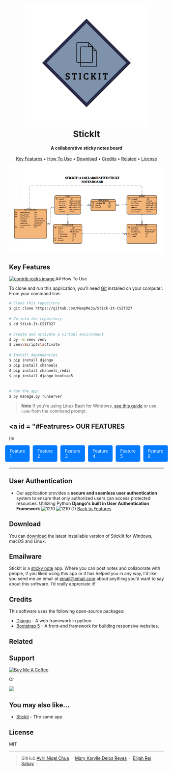 
<h1 align="center">
  <br>
  <img src="StickIt Images/Stickit-logo.png" alt="Logo" width="400">
  <br>
  StickIt
  <br>
</h1>

<h4 align="center"> A collaborative sticky notes board </h4>



<p align="center">
  <a href="#key-features">Key Features</a> •
  <a href="#how-to-use">How To Use</a> •
  <a href="#download">Download</a> •
  <a href="#credits">Credits</a> •
  <a href="#related">Related</a> •
  <a href="#license">License</a>
</p>

![screenshot](StickIt%20Images/StickIt-ERD.png)

## Key Features


<a href="https://github.com/MeepMe3p/Stick-It-CSIT327/graphs/contributors">
  <img src="https://contrib.rocks/image?repo=MeepMe3p/Stick-It-CSIT327" alt="contrib.rocks image" />
</a>
## How To Use

To clone and run this application, you'll need [Git](https://git-scm.com)  installed on your computer. From your command line:

```bash
# Clone this repository
$ git clone https://github.com/MeepMe3p/Stick-It-CSIT327

# Go into the repository
$ cd Stick-It-CSIT327

# Create and activate a virtual environment
$ py -m venv venv
$ venv\Scripts\activate

# Install dependencies
$ pip install django
$ pip install channels
$ pip install channels_redis
$ pip install django-bootrap5


# Run the app
$ py manage.py runserver
```

> **Note**
> If you're using Linux Bash for Windows, [see this guide](https://www.howtogeek.com/261575/how-to-run-graphical-linux-desktop-applications-from-windows-10s-bash-shell/) or use `node` from the command prompt.

## <a id = "#Featrures> OUR FEATURES 
[In
<div style="display: flex; gap: 10px; justify-content: center; align-items: center; margin-bottom: 20px;">
    <a href="#feature1" style="padding: 10px 15px; background-color: #007BFF; color: white; text-decoration: none; border-radius: 5px;">Feature 1</a>
    <a href="#feature2" style="padding: 10px 15px; background-color: #007BFF; color: white; text-decoration: none; border-radius: 5px;">Feature 2</a>
    <a href="#feature3" style="padding: 10px 15px; background-color: #007BFF; color: white; text-decoration: none; border-radius: 5px;">Feature 3</a>
    <a href="#feature4" style="padding: 10px 15px; background-color: #007BFF; color: white; text-decoration: none; border-radius: 5px;">Feature 4</a>
    <a href="#feature5" style="padding: 10px 15px; background-color: #007BFF; color: white; text-decoration: none; border-radius: 5px;">Feature 5</a>
    <a href="#feature6" style="padding: 10px 15px; background-color: #007BFF; color: white; text-decoration: none; border-radius: 5px;">Feature 6</a>
</div>

---

## <a id="#userAuth"></a> User Authentication
- Our application provides a **secure and seamless user authentication** system to ensure that only authorized users can access protected resources. Utilizing Python **Django's built in User Authentication Framework**
![1210](https://github.com/user-attachments/assets/ebf06318-c58d-4edd-a269-2a8c4d83731d)
![1210 (1)](https://github.com/user-attachments/assets/8293456d-664e-40ca-a699-43b59e1bef2e)
[Back to Features](#Features)

## Download

You can [download](#) the latest installable version of StickiIt for Windows, macOS and Linux.

## Emailware

StickIt is a [sticky note](https://en.wikipedia.org/wiki/Post-it_note) app. Where you can post notes and collaborate with people, if you liked using this app or it has helped you in any way, I'd like you send me an email at <email@email.com> about anything you'd want to say about this software. I'd really appreciate it!

## Credits

This software uses the following open-source packages:

- [Django](https://www.djangoproject.com/) – A web framework in python
- [Bootstrap 5](https://getbootstrap.com) – A front-end framework for building responsive websites.

## Related



## Support

<a href="#" target="_blank"><img src="https://www.buymeacoffee.com/assets/img/custom_images/purple_img.png" alt="Buy Me A Coffee" style="height: 41px !important;width: 174px !important;box-shadow: 0px 3px 2px 0px rgba(190, 190, 190, 0.5) !important;-webkit-box-shadow: 0px 3px 2px 0px rgba(190, 190, 190, 0.5) !important;" ></a>

<p>Or</p> 

<a href="#">
	<img src="https://c5.patreon.com/external/logo/become_a_patron_button@2x.png" width="160">
</a>

## You may also like...

- [Stickit](https://github.com/MeepMe3p/Stick-It-CSIT327) - The same app

## License

MIT

---


> GitHub
> [Avril Nigel Chua](https://github.com/Momonan0412) &nbsp;&middot;&nbsp;
> [Mary Karylle Delos Reyes](https://github.com/MKdelosreyes) &nbsp;&middot;&nbsp;
> [Elijah Rei Sabay](https://github.com/MeepMe3p) &nbsp;&middot;&nbsp;


